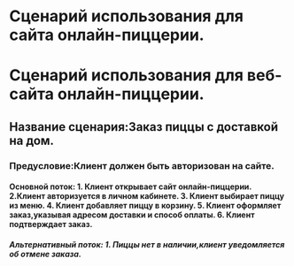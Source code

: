 # Сценарий использования для сайта онлайн-пиццерии.
# Сценарий использования для веб-сайта онлайн-пиццерии.
## Название сценария:Заказ пиццы с доставкой на дом.
### Предусловие:Клиент должен быть авторизован на сайте.
#### Основной поток: 1. Клиент открывает сайт онлайн-пиццерии. 2.Клиент авторизуется в личном кабинете. 3. Клиент выбирает пиццу из меню. 4. Клиент добавляет пиццу в корзину. 5. Клиент оформляет заказ,указывая адресом доставки и способ оплаты. 6. Клиент подтверждает заказ.
##### Альтернативный поток: 1. Пиццы нет в наличии,клиент уведомляется об отмене заказа.